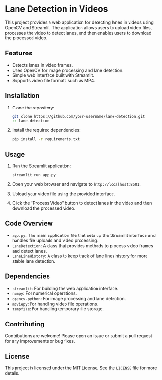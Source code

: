 # Lane Detection in Videos

This project provides a web application for detecting lanes in videos using OpenCV and Streamlit. The application allows users to upload video files, processes the video to detect lanes, and then enables users to download the processed video.

## Features

- Detects lanes in video frames.
- Uses OpenCV for image processing and lane detection.
- Simple web interface built with Streamlit.
- Supports video file formats such as MP4.

## Installation

1. Clone the repository:
   ```bash
   git clone https://github.com/your-username/lane-detection.git
   cd lane-detection


2. Install the required dependencies:
   ```bash
   pip install -r requirements.txt
   ```

## Usage

1. Run the Streamlit application:
   ```bash
   streamlit run app.py
   ```

2. Open your web browser and navigate to `http://localhost:8501`.

3. Upload your video file using the provided interface.

4. Click the "Process Video" button to detect lanes in the video and then download the processed video.

## Code Overview

- `app.py`: The main application file that sets up the Streamlit interface and handles file uploads and video processing.
- `LaneDetection`: A class that provides methods to process video frames and detect lanes.
- `LaneLineHistory`: A class to keep track of lane lines history for more stable lane detection.

## Dependencies

- `streamlit`: For building the web application interface.
- `numpy`: For numerical operations.
- `opencv-python`: For image processing and lane detection.
- `moviepy`: For handling video file operations.
- `tempfile`: For handling temporary file storage.

## Contributing

Contributions are welcome! Please open an issue or submit a pull request for any improvements or bug fixes.

## License

This project is licensed under the MIT License. See the `LICENSE` file for more details.
